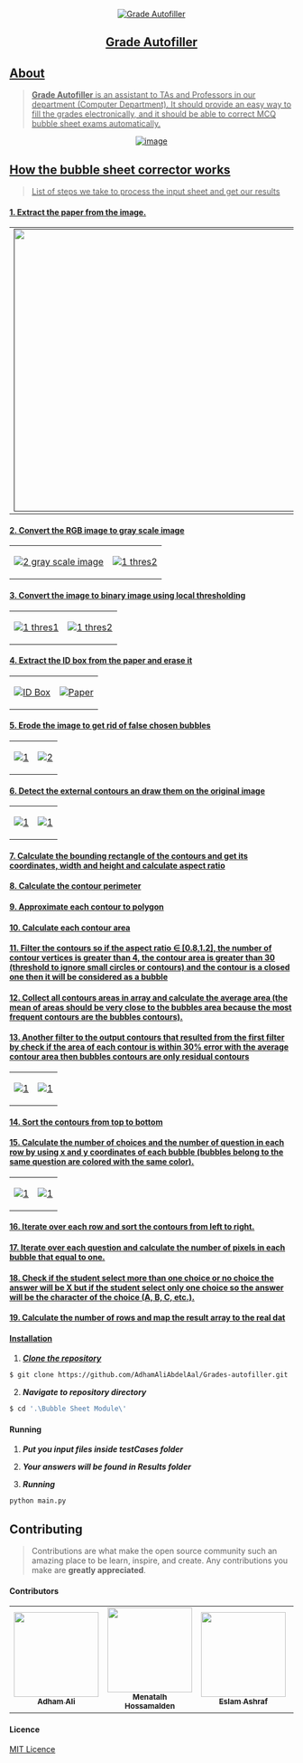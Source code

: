 <div align="center">
<a href="" rel="noopener">
  
  ![Grade Autofiller](https://t3.ftcdn.net/jpg/00/33/15/36/240_F_33153607_eYe0x5YRdY2BQYcco5eDkfP9SWABvqtQ.jpg)
</div>

<h2 align="center">Grade Autofiller</h2>

## About
> **Grade Autofiller** is an assistant to TAs and Professors in our department (Computer Department). It should provide an easy way to fill the grades electronically, and it should be able to correct MCQ bubble sheet exams automatically.


<div align="center">

![image](./Bubble%20Sheet%20Module/readme%20imgs/flowchart.png)

</div>

## How the bubble sheet corrector works
> List of steps we take to process the input sheet and get our results


#### 1. Extract the paper from the image.

<table>
<tr>
<td>
<img src="./Bubble%20Sheet%20Module/readme%20imgs/withID.jpg" height=500>
</td>
<td>

<img src="./Bubble%20Sheet%20Module/readme%20imgs/paper.jpg" height=500>

</td>
</tr>
</table>


#### 2. Convert the RGB image to gray scale image

<table>
<tr>
<td>

![2  gray scale image](./Bubble%20Sheet%20Module/readme%20imgs/gray.jpg)

</td>
<td>

![1  thres2](./Bubble%20Sheet%20Module/readme%20imgs/CameraFour0.jpeg)

</td>
</tr>
</table>


#### 3. Convert the image to binary image using local thresholding
<table>
<tr>
<td>

![1  thres1](./Bubble%20Sheet%20Module/readme%20imgs/thres.jpg)

</td>
<td>

![1  thres2](./Bubble%20Sheet%20Module/readme%20imgs/thres.jpeg)

</td>
</tr>
</table>

#### 4. Extract the ID box from the paper and erase it
<table>
<tr>
<td>

![ID Box](./Bubble%20Sheet%20Module/readme%20imgs/id%20box.jpg)

</td>
<td>

![Paper](./Bubble%20Sheet%20Module/readme%20imgs/paperwithoutbox.jpg)

</td>
</tr>
</table>

#### 5. Erode the image to get rid of false chosen bubbles
<table>
<tr>
<td>

![1](./Bubble%20Sheet%20Module/readme%20imgs/CameraFour0eroded.jpg)

</td>
<td>

![2](./Bubble%20Sheet%20Module/readme%20imgs/CameraFour0eroded.jpeg)

</td>
</tr>
</table>

#### 6. Detect the external contours an draw them on the original image

<table>
<tr>
<td>

![1](./Bubble%20Sheet%20Module/readme%20imgs/CameraFour0exconts.jpg)

</td>
<td>

![1](./Bubble%20Sheet%20Module/readme%20imgs/CameraFour0exconts.jpeg)

</td>
</tr>
</table>

#### 7. Calculate the bounding rectangle of the contours and get its coordinates, width and height and calculate aspect ratio

#### 8. Calculate the contour perimeter

#### 9. Approximate each contour to polygon
#### 10. Calculate each contour area

#### 11. Filter the contours so if the aspect ratio ∈ [0.8,1.2], the number of contour vertices is greater than 4, the contour area is greater than 30 (threshold to ignore small circles or contours) and the contour is a closed one then it will be considered as a bubble

#### 12. Collect all contours areas in array and calculate the average area (the mean of areas should be very close to the bubbles area because the most frequent contours are the bubbles contours).

#### 13. Another filter to the output contours that resulted from the first filter by check if the area of each contour is within 30% error with the average contour area then bubbles contours are only residual contours
<table>
<tr>
<td>

![1](./Bubble%20Sheet%20Module/readme%20imgs/bubbles.jpg)

</td>
<td>

![1](./Bubble%20Sheet%20Module/readme%20imgs/bubbles.jpeg)

</td>
</tr>
</table>

#### 14. Sort the contours from top to bottom

#### 15. Calculate the number of choices and the number of question in each row by using x and y coordinates of each bubble (bubbles belong to the same question are colored with the same color).

<table>
<tr>
<td>

![1](./Bubble%20Sheet%20Module/readme%20imgs/withIDquestions.jpg)

</td>
<td>

![1](./Bubble%20Sheet%20Module/readme%20imgs/withIDquestions.jpeg)

</td>
</tr>
</table>

#### 16. Iterate over each row and sort the contours from left to right.

#### 17. Iterate over each question and calculate the number of pixels in each bubble that equal to one.

#### 18. Check if the student select more than one choice or no choice the answer will be X but if the student select only one choice so the answer will be the character of the choice (A, B, C, etc.).

#### 19. Calculate the number of rows and map the result array to the real dat


#### Installation

1. **_Clone the repository_**

```sh
$ git clone https://github.com/AdhamAliAbdelAal/Grades-autofiller.git
```
2. **_Navigate to repository directory_**
```sh
$ cd '.\Bubble Sheet Module\'
```


#### Running

1. **_Put you input files inside testCases folder_**
2. **_Your answers will be found in Results folder_**

3. **_Running_**
```sh
python main.py
```

## Contributing

> Contributions are what make the open source community such an amazing place to be learn, inspire, and create. Any contributions you make are **greatly appreciated**.


#### Contributors
<table>
  <tr>
    <td align="center"><a href="https://github.com/AdhamAliAbdelAal"><img src="https://avatars.githubusercontent.com/u/83884426?v=4" width="150px;" alt=""/><br /><sub><b>Adham Ali</b></sub></a><br /></td>
    <td align="center"><a href="https://github.com/MennaTalhHossamAlden"><img src="https://avatars.githubusercontent.com/u/76497207?v=4" width="150px;" alt=""/><br /><sub><b>Menatalh Hossamalden</b></sub></a><br /></td>
    <td align="center"><a href="https://github.com/EslamAsHhraf"><img src="https://avatars.githubusercontent.com/u/71986226?v=4" width="150px;" alt=""/><br /><sub><b>Eslam Ashraf</b></sub></a><br /></td>
    <td align="center"><a href="https://github.com/MohamedWw"><img src="https://avatars.githubusercontent.com/u/64079821?v=4" width="150px;" alt=""/><br /><sub><b>Mohamed Walid</b></sub></a><br /></td>
     
  </tr>
 </table>

#### Licence
[MIT Licence](https://github.com/AbdallahHemdan/Orchestra/blob/master/LICENSE)